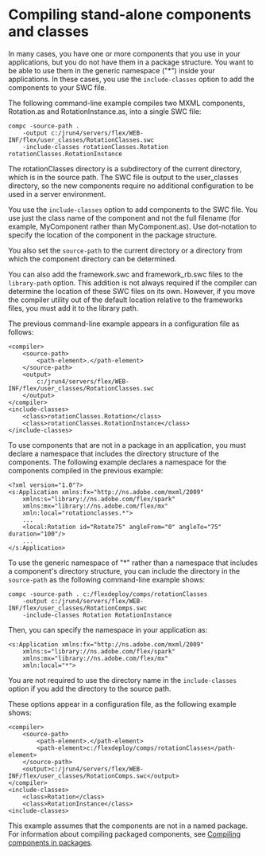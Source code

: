# Compiling stand-alone components and classes

In many cases, you have one or more components that you use in your
applications, but you do not have them in a package structure. You want to be
able to use them in the generic namespace ("\*") inside your applications. In
these cases, you use the `include-classes` option to add the components to your
SWC file.

The following command-line example compiles two MXML components, Rotation.as and
RotationInstance.as, into a single SWC file:

    compc -source-path .
    	-output c:/jrun4/servers/flex/WEB-INF/flex/user_classes/RotationClasses.swc
    	-include-classes rotationClasses.Rotation rotationClasses.RotationInstance

The rotationClasses directory is a subdirectory of the current directory, which
is in the source path. The SWC file is output to the user_classes directory, so
the new components require no additional configuration to be used in a server
environment.

You use the `include-classes` option to add components to the SWC file. You use
just the class name of the component and not the full filename (for example,
MyComponent rather than MyComponent.as). Use dot-notation to specify the
location of the component in the package structure.

You also set the `source-path` to the current directory or a directory from
which the component directory can be determined.

You can also add the framework.swc and framework_rb.swc files to the
`library-path` option. This addition is not always required if the compiler can
determine the location of these SWC files on its own. However, if you move the
compiler utility out of the default location relative to the frameworks files,
you must add it to the library path.

The previous command-line example appears in a configuration file as follows:

    <compiler>
    	<source-path>
    		<path-element>.</path-element>
    	</source-path>
    	<output>
    		c:/jrun4/servers/flex/WEB-INF/flex/user_classes/RotationClasses.swc
    	</output>
    </compiler>
    <include-classes>
    	<class>rotationClasses.Rotation</class>
    	<class>rotationClasses.RotationInstance</class>
    </include-classes>

To use components that are not in a package in an application, you must declare
a namespace that includes the directory structure of the components. The
following example declares a namespace for the components compiled in the
previous example:

    <?xml version="1.0"?>
    <s:Application xmlns:fx="http://ns.adobe.com/mxml/2009"
    	xmlns:s="library://ns.adobe.com/flex/spark"
    	xmlns:mx="library://ns.adobe.com/flex/mx"
    	xmln:local="rotationclasses.*">
    	...
    	<local:Rotation id="Rotate75" angleFrom="0" angleTo="75" duration="100"/>
    	...
    </s:Application>

To use the generic namespace of "\*" rather than a namespace that includes a
component's directory structure, you can include the directory in the
`source-path` as the following command-line example shows:

    compc -source-path . c:/flexdeploy/comps/rotationClasses
    	-output c:/jrun4/servers/flex/WEB-INF/flex/user_classes/RotationComps.swc
    	-include-classes Rotation RotationInstance

Then, you can specify the namespace in your application as:

    <s:Application xmlns:fx="http://ns.adobe.com/mxml/2009"
    	xmlns:s="library://ns.adobe.com/flex/spark"
    	xmlns:mx="library://ns.adobe.com/flex/mx"
    	xmln:local="*">

You are not required to use the directory name in the `include-classes` option
if you add the directory to the source path.

These options appear in a configuration file, as the following example shows:

    <compiler>
    	<source-path>
    		<path-element>.</path-element>
    		<path-element>c:/flexdeploy/comps/rotationClasses</path-element>
    	</source-path>
    	<output>c:/jrun4/servers/flex/WEB-INF/flex/user_classes/RotationComps.swc</output>
    </compiler>
    <include-classes>
    	<class>Rotation</class>
    	<class>RotationInstance</class>
    <include-classes>

This example assumes that the components are not in a named package. For
information about compiling packaged components, see
[Compiling components in packages](./compiling-components-in-packages.md).
